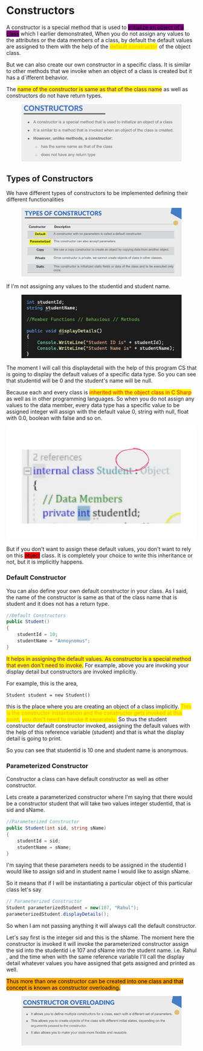 # Constructors

A constructor is a special method that is used to <mark style="background-color:purple;">initialize an object of a class</mark> which I earlier demonstrated, When you do not assign any values to the attributes or the data members of a class, by default the default values are assigned to them with the help of the <mark style="color:orange;">default constructor</mark> of the object class.&#x20;

But we can also create our own constructor in a specific class. It is similar to other methods that we invoke when an object of a class is created but it has a d\`ifferent behavior.&#x20;

The <mark style="color:purple;">name of the constructor is same as that of the class name</mark> as well as constructors do not have return types.&#x20;

<figure><img src="../.gitbook/assets/image (77).png" alt=""><figcaption></figcaption></figure>

## Types of Constructors

We have different types of constructors to be implemented defining their different functionalities&#x20;

<figure><img src="../.gitbook/assets/image (89).png" alt=""><figcaption></figcaption></figure>

If I'm not assigning any values to the studentid and student name.&#x20;

<figure><img src="../.gitbook/assets/image (90).png" alt=""><figcaption></figcaption></figure>

The moment I will call this displaydetail with the help of this program CS that is going to display the default values of a specific data type. So you can see that studentid will be 0 and the student's name will be null.&#x20;

Because each and every class is <mark style="color:red;">inherited with the object class in C Sharp</mark> as well as in other programming languages. So when you do not assign any values to the data member, every data type has a specific value to be assigned integer will assign with the default value 0, string with null, float with 0.0, boolean with false and so on.&#x20;

<img src="../.gitbook/assets/file.excalidraw (3).svg" alt="" class="gitbook-drawing">

But if you don't want to assign these default values, you don't want to rely on this <mark style="background-color:red;">object</mark> class. It is completely your choice to write this inheritance or not, but it is implicitly happens.&#x20;

### Default Constructor

You can also define your own default constructor in your class. As I said, the name of the constructor is same as that of the class name that is student and it does not has a return type.&#x20;

```csharp
//Default Constructors
public Student()
{
    studentId = 10;
    studentName = "Annoynomus";
}
```

<mark style="color:purple;">It helps in assigning the default values. As constructor is a special method that even don't need to invoke.</mark> For example, above you are invoking your display detail but constructors are invoked implicitly.

&#x20;For example, this is the area,&#x20;

```
Student student = new Student()
```

this is the place where you are creating an object of a class implicitly. <mark style="color:orange;">This is the constructor instantiation and the constructor gets invoked at this point,</mark> <mark style="color:orange;">you don't need to invoke it separately.</mark> So thus the student constructor default constructor invoked, assigning the default values with the help of this reference variable (student) and that is what the display detail is going to print.&#x20;

So you can see that studentid is 10 one and student name is anonymous.&#x20;

### Parameterized Constructor

Constructor a class can have default constructor as well as other constructor.&#x20;

Lets create a parameterized constructor where I'm saying that there would be a constructor student that will take two values integer studentid, that is sid and sName.&#x20;

```csharp
//Parameterized Constructor
public Student(int sid, string sName)
{
    studentId = sid;
    studentName = sName;
}
```

I'm saying that these parameters needs to be assigned in the studentid I would like to assign sid and in student name I would like to assign sName.&#x20;

So it means that if I will be instantiating a particular object of this particular class let's say&#x20;

```csharp
// Parameterized Constructor
Student parameterizedStudent = new(107, "Rahul");
parameterizedStudent.displayDetails();
```

&#x20;So when I am not passing anything it will always call the default constructor.&#x20;

Let's say first is the integer sid and this is the sName. The moment here the constructor is invoked it will invoke the parameterized constructor assign the sid into the studentid i.e 107 and sName into the student name.  i.e. Rahul , and the time when with the same reference variable I'll call the display detail whatever values you have assigned that gets assigned and printed as well.&#x20;

<mark style="background-color:orange;">Thus more than one constructor can be created into one class and that concept is known as constructor overloading.</mark>&#x20;

<figure><img src="../.gitbook/assets/image (39).png" alt=""><figcaption></figcaption></figure>
